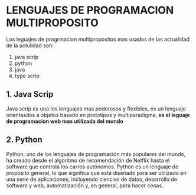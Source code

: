 # LENGUAJES DE PROGRAMACION MULTIPROPOSITO
Los leguajes de progrmacion multipropositos mas usados de las actualidad de la actulidad son:
1. java scrip 
2. python
3. java
4. type scrip

## 1. Java Scrip 
Java scrip es una los lenguajes mas poderosos y flexibles, es un lenguaje orientasdos a objetos basado en prototipos y multiparadigma,
**es el leguaje de programacion web mas utilizada del mundo**
## 2. Python 
Python, uno de los lenguajes de programación más populares del mundo, ha creado desde el algoritmo de recomendación de Netflix hasta el software que controla los carros autónomos. Python es un lenguaje de propósito general, lo que significa que está diseñado para ser utilizado en una serie de aplicaciones, incluyendo ciencias de datos, desarrollo de software y web, automatización y, en general, para hacer cosas.
